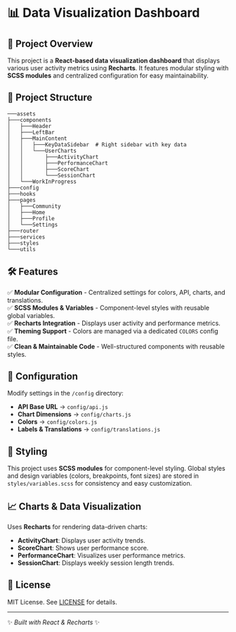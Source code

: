 # 📊 Data Visualization Dashboard

## 🚀 Project Overview
This project is a **React-based data visualization dashboard** that displays various user activity metrics using **Recharts**. It features modular styling with **SCSS modules** and centralized configuration for easy maintainability.

## 📂 Project Structure
```
───assets
├───components
│   ├───Header
│   ├───LeftBar
│   ├───MainContent
│   │   ├───KeyDataSidebar  # Right sidebar with key data
│   │   └───UserCharts
│   │       ├───ActivityChart
│   │       ├───PerformanceChart
│   │       ├───ScoreChart
│   │       └───SessionChart
│   └───WorkInProgress
├───config
├───hooks
├───pages
│   ├───Community
│   ├───Home
│   ├───Profile
│   └───Settings
├───router
├───services
├───styles
└───utils
```

## 🛠️ Features
✅ **Modular Configuration** - Centralized settings for colors, API, charts, and translations.  
✅ **SCSS Modules & Variables** - Component-level styles with reusable global variables.  
✅ **Recharts Integration** - Displays user activity and performance metrics.  
✅ **Theming Support** - Colors are managed via a dedicated `COLORS` config file.  
✅ **Clean & Maintainable Code** - Well-structured components with reusable styles.  


## 🔗 Configuration
Modify settings in the `/config` directory:
- **API Base URL** → `config/api.js`
- **Chart Dimensions** → `config/charts.js`
- **Colors** → `config/colors.js`
- **Labels & Translations** → `config/translations.js`

## 🎨 Styling
This project uses **SCSS modules** for component-level styling. Global styles and design variables (colors, breakpoints, font sizes) are stored in `styles/variables.scss` for consistency and easy customization.

## 📈 Charts & Data Visualization
Uses **Recharts** for rendering data-driven charts:
- **ActivityChart**: Displays user activity trends.
- **ScoreChart**: Shows user performance score.
- **PerformanceChart**: Visualizes user performance metrics.
- **SessionChart**: Displays weekly session length trends.

## 📜 License
MIT License. See [LICENSE](LICENSE) for details.

---
✨ *Built with React & Recharts* ✨

